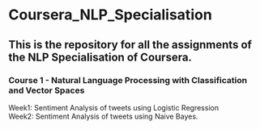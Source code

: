 # Coursera_NLP_Specialisation
## This is the  repository for all the assignments of the NLP Specialisation of Coursera.<br/>
### Course 1 - Natural Language Processing with Classification and Vector Spaces<br/>
Week1: Sentiment Analysis of tweets using Logistic Regression<br/>
Week2: Sentiment Analysis of tweets using Naive Bayes.<br/>

